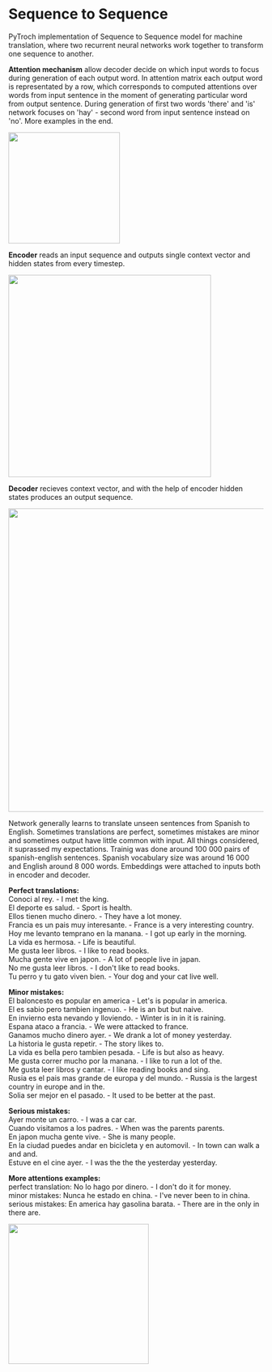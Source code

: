 # Sequence to Sequence

PyTroch implementation of Sequence to Sequence model for machine translation, where two recurrent neural networks work together to transform one sequence to another.

**Attention mechanism** allow decoder decide on which input words to focus during generation of each output word. In attention matrix each output word is representated by a row, which corresponds to computed attentions over words from input sentence in the moment of generating particular word from output sentence. During generation of first two words 'there' and 'is' network focuses on 'hay' - second word from input sentence instead on 'no'. More examples in the end.

<img src="https://s13.postimg.org/ianetguev/single.png" width="220"> 

**Encoder** reads an input sequence and outputs single context vector and hidden states from every timestep. 

<img src="https://s17.postimg.org/tue57sq33/image.png" width="400">

**Decoder** recieves context vector, and with the help of encoder hidden states produces an output sequence.

<img src="https://s13.postimg.org/gjzsdui8n/image.png" width="600">

Network generally learns to translate unseen sentences from Spanish to English. Sometimes translations are perfect, sometimes mistakes are minor and sometimes output have little common with input. All things considered, it suprassed my expectations. Trainig was done around 100 000 pairs of spanish-english sentences. Spanish vocabulary size was around 16 000 and English around 8 000 words. Embeddings were attached to inputs both in encoder and decoder. 

**Perfect translations:**<br />
Conoci al rey. - I met the king.<br />
El deporte es salud. - Sport is health.<br />
Ellos tienen mucho dinero. - They have a lot money.<br />
Francia es un pais muy interesante. - France is a very interesting country.<br />
Hoy me levanto temprano en la manana. - I got up early in the morning.<br />
La vida es hermosa. - Life is beautiful.<br />
Me gusta leer libros. - I like to read books.<br />
Mucha gente vive en japon. - A lot of people live in japan.<br />
No me gusta leer libros. - I don't like to read books.<br />
Tu perro y tu gato viven bien. - Your dog and your cat live well.<br />

**Minor mistakes:**<br />
El baloncesto es popular en america - Let's is popular in america.<br />
El es sabio pero tambien ingenuo. - He is an but but naive.<br />
En invierno esta nevando y lloviendo. - Winter is in in it is raining.<br />
Espana ataco a francia. - We were attacked to france.<br />
Ganamos mucho dinero ayer. - We drank a lot of money yesterday.<br />
La historia le gusta repetir. - The story likes to.<br />
La vida es bella pero tambien pesada. - Life is but also as heavy.<br />
Me gusta correr mucho por la manana. - I like to run a lot of the.<br />
Me gusta leer libros y cantar. - I like reading books and sing.<br />
Rusia es el pais mas grande de europa y del mundo. - Russia is the largest country in europe and in the.<br />
Solia ser mejor en el pasado. - It used to be better at the past.<br />

**Serious mistakes:**<br />
Ayer monte un carro. - I was a car car.<br />
Cuando visitamos a los padres. - When was the parents parents.<br />
En japon mucha gente vive. - She is many people.<br />
En la ciudad puedes andar en bicicleta y en automovil. - In town can walk a and and.<br />
Estuve en el cine ayer. - I was the the the yesterday yesterday.<br />

**More attentions examples:**<br />
perfect translation: No lo hago por dinero. - I don't do it for money.<br />
minor mistakes: Nunca he estado en china. - I've never been to in china.<br />
serious mistakes: En america hay gasolina barata. - There are in the only in there are.<br />

<img src="https://s13.postimg.org/nn7ntrdh3/canvas.png" height="277">
